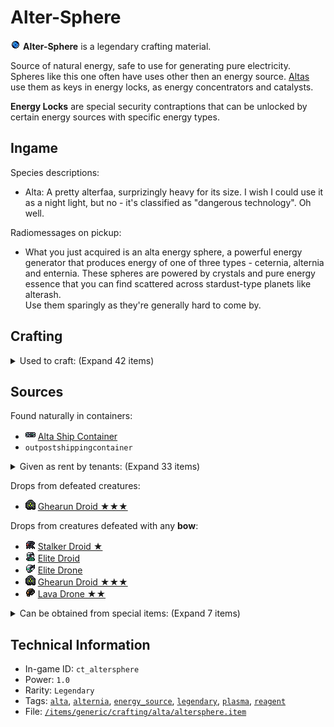 # Alter-Sphere

<img src="https://raw.githubusercontent.com/Ceterai/Enternia/main/items/generic/crafting/alta/altersphere.png" alt="Alter-Sphere icon" loading="lazy" height=16px width="auto" /> **Alter-Sphere** is a legendary crafting material.

Source of natural energy, safe to use for generating pure electricity.  
Spheres like this one often have uses other then an energy source. [Altas](https://ceterai.github.io/MyEnternia/Wiki/Tags/Alta) use them as keys in energy locks, as energy concentrators and catalysts.

**Energy Locks** are special security contraptions that can be unlocked by certain energy sources with specific energy types.

## Ingame

Species descriptions:

- Alta: A pretty alterfaa, surprizingly heavy for its size. I wish I could use it as a night light, but no - it's classified as "dangerous technology". Oh well.

Radiomessages on pickup:

- What you just acquired is an alta energy sphere, a powerful energy generator that produces energy of one of three types - ceternia, alternia and enternia. These spheres are powered by crystals and pure energy essence that you can find scattered across stardust-type planets like alterash.  
Use them sparingly as they're generally hard to come by.

## Crafting

<details markdown="1"><summary>Used to craft: (Expand 42 items)</summary>

- `ct_alta_constructor4`
- `ct_alta_crafting_station11`
- `ct_alta_crafting_station12`
- <img src="https://raw.githubusercontent.com/Ceterai/Enternia/main/items/active/alta/spawners/drones/sentry.png" alt="Sentry Drone ★★★ icon" loading="lazy" height=16px width="auto" /> [Sentry Drone ★★★](https://ceterai.github.io/MyEnternia/Wiki/SentryDrone)
- <img src="https://raw.githubusercontent.com/Ceterai/Enternia/main/objects/alta/ship/special/ai/icon.png" alt="Alta Ship S.A.I.L icon" loading="lazy" height=16px width="auto" /> [Alta Ship S.A.I.L](https://ceterai.github.io/MyEnternia/Wiki/AltaShipS.A.I.L)
- <img src="https://raw.githubusercontent.com/Ceterai/Enternia/main/objects/alta/ship/special/locker/icon.png" alt="Alta Ship Locker icon" loading="lazy" height=16px width="auto" /> [Alta Ship Locker](https://ceterai.github.io/MyEnternia/Wiki/AltaShipLocker)
- <img src="https://raw.githubusercontent.com/Ceterai/Enternia/main/objects/alta/ship/special/teleporter/icon.png" alt="Alta Ship Teleporter icon" loading="lazy" height=16px width="auto" /> [Alta Ship Teleporter](https://ceterai.github.io/MyEnternia/Wiki/AltaShipTeleporter)
- <img src="https://raw.githubusercontent.com/Ceterai/Enternia/main/objects/alta/special/secret/statue_lenn/icon.png" alt="Alta Lenn Statue icon" loading="lazy" height=16px width="auto" /> [Alta Lenn Statue](https://ceterai.github.io/MyEnternia/Wiki/AltaLennStatue)
- <img src="https://raw.githubusercontent.com/Ceterai/Enternia/main/items/throwables/ct_alta_testing_ball.png" alt="Gyrocore icon" loading="lazy" height=16px width="auto" /> [Gyrocore](https://ceterai.github.io/MyEnternia/Wiki/Gyrocore)
- <img src="https://raw.githubusercontent.com/Ceterai/Enternia/main/objects/alta/special/terraformers/planet/alterash_prime/icon.png" alt="Alterash Prime Terraformer icon" loading="lazy" height=16px width="auto" /> [Alterash Prime Terraformer](https://ceterai.github.io/MyEnternia/Wiki/AlterashPrimeTerraformer)
- <img src="https://raw.githubusercontent.com/Ceterai/Enternia/main/items/augments/back/ct_alternia_augment.png" alt="Alternia Augment ★★ icon" loading="lazy" height=16px width="auto" /> [Alternia Augment ★★](https://ceterai.github.io/MyEnternia/Wiki/AlterniaAugment)
- <img src="https://raw.githubusercontent.com/Ceterai/Enternia/main/items/armors/alta/tier6/alternia/epp/icon.png" alt="Alter-EPP icon" loading="lazy" height=16px width="auto" /> [Alter-EPP](https://ceterai.github.io/MyEnternia/Wiki/Alter-EPP)
- <img src="https://raw.githubusercontent.com/Ceterai/Enternia/main/items/active/weapons/ranged/alta/unique/ct_ararang.png" alt="Ararang icon" loading="lazy" height=16px width="auto" /> [Ararang](https://ceterai.github.io/MyEnternia/Wiki/Ararang)
- <img src="https://raw.githubusercontent.com/Ceterai/Enternia/main/objects/alta/arknight/pod/icon.png" alt="Arknight Pod ★ icon" loading="lazy" height=16px width="auto" /> [Arknight Pod ★](https://ceterai.github.io/MyEnternia/Wiki/ArknightPod)
- <img src="https://raw.githubusercontent.com/Ceterai/Enternia/main/items/active/weapons/ranged/alta/cannon/ct_brontor.png" alt="Brontor icon" loading="lazy" height=16px width="auto" /> [Brontor](https://ceterai.github.io/MyEnternia/Wiki/Brontor)
- <img src="https://raw.githubusercontent.com/Ceterai/Enternia/main/items/active/weapons/melee/alta/heavy/ct_celeste.png" alt="Celeste ★★★ icon" loading="lazy" height=16px width="auto" /> [Celeste ★★★](https://ceterai.github.io/MyEnternia/Wiki/Celeste)
- <img src="https://raw.githubusercontent.com/Ceterai/Enternia/main/codex/alta/datamass/plasma.png" alt="Ceterai Project Database icon" loading="lazy" height=16px width="auto" /> [Ceterai Project Database](https://ceterai.github.io/MyEnternia/Wiki/CeteraiProjectDatabase)
- <img src="https://raw.githubusercontent.com/Ceterai/Enternia/main/items/armors/alta/tier6/ceterai/android_head/icon.png" alt="C.T. Android Head ★ icon" loading="lazy" height=16px width="auto" /> [C.T. Android Head ★](https://ceterai.github.io/MyEnternia/Wiki/C.T.AndroidHead)
- <img src="https://raw.githubusercontent.com/Ceterai/Enternia/main/items/augments/back/ct_ceterai_augment.png" alt="C.T. Augment ★★ icon" loading="lazy" height=16px width="auto" /> [C.T. Augment ★★](https://ceterai.github.io/MyEnternia/Wiki/C.T.Augment)
- <img src="https://raw.githubusercontent.com/Ceterai/Enternia/main/items/armors/alta/tier6/ceterai/chest/icon.png" alt="C.T. Suit icon" loading="lazy" height=16px width="auto" /> [C.T. Suit](https://ceterai.github.io/MyEnternia/Wiki/C.T.Suit)
- <img src="https://raw.githubusercontent.com/Ceterai/Enternia/main/items/armors/alta/tier6/ceterai/core/icon.png" alt="C.T. Energy Core icon" loading="lazy" height=16px width="auto" /> [C.T. Energy Core](https://ceterai.github.io/MyEnternia/Wiki/C.T.EnergyCore)
- <img src="https://raw.githubusercontent.com/Ceterai/Enternia/main/items/armors/alta/tier6/ceterai/helmet/icon.png" alt="C.T. Visor icon" loading="lazy" height=16px width="auto" /> [C.T. Visor](https://ceterai.github.io/MyEnternia/Wiki/C.T.Visor)
- <img src="https://raw.githubusercontent.com/Ceterai/Enternia/main/items/armors/alta/tier6/ceterai/legwear/icon.png" alt="C.T. Walkers icon" loading="lazy" height=16px width="auto" /> [C.T. Walkers](https://ceterai.github.io/MyEnternia/Wiki/C.T.Walkers)
- <img src="https://raw.githubusercontent.com/Ceterai/Enternia/main/items/armors/alta/tier6/ceterai/mindframe/icon.png" alt="C.T. Mindframe ★ icon" loading="lazy" height=16px width="auto" /> [C.T. Mindframe ★](https://ceterai.github.io/MyEnternia/Wiki/C.T.Mindframe)
- <img src="https://raw.githubusercontent.com/Ceterai/Enternia/main/objects/alta/ceterai/pod/icon.png" alt="Ceterai Pod ★★★ icon" loading="lazy" height=16px width="auto" /> [Ceterai Pod ★★★](https://ceterai.github.io/MyEnternia/Wiki/CeteraiPod)
- <img src="https://raw.githubusercontent.com/Ceterai/Enternia/main/items/active/alta/sets/ceterai.png" alt="C.T. Alternia Set icon" loading="lazy" height=16px width="auto" /> [C.T. Alternia Set](https://ceterai.github.io/MyEnternia/Wiki/C.T.AlterniaSet)
- <img src="https://raw.githubusercontent.com/Ceterai/Enternia/main/items/active/weapons/ranged/alta/rifle/ct_alta_plasma_rifle_2.png" alt="Enal'Nia ★★ icon" loading="lazy" height=16px width="auto" /> [Enal'Nia ★★](https://ceterai.github.io/MyEnternia/Wiki/Enal'Nia)
- <img src="https://raw.githubusercontent.com/Ceterai/Enternia/main/items/active/weapons/ranged/alta/heavy/ct_faradea_scavenger.png" alt="FD Scavenger ★ icon" loading="lazy" height=16px width="auto" /> [FD Scavenger ★](https://ceterai.github.io/MyEnternia/Wiki/FDScavenger)
- <img src="https://raw.githubusercontent.com/Ceterai/Enternia/main/items/active/alta/loot/other/gsr.png" alt="GSR Pod ★★★ icon" loading="lazy" height=16px width="auto" /> [GSR Pod ★★★](https://ceterai.github.io/MyEnternia/Wiki/GSRPod)
- <img src="https://raw.githubusercontent.com/Ceterai/Enternia/main/items/active/weapons/ranged/alta/heavy/ct_hevika_turret_gun.png" alt="Hevika Turret Gun ★ icon" loading="lazy" height=16px width="auto" /> [Hevika Turret Gun ★](https://ceterai.github.io/MyEnternia/Wiki/HevikaTurretGun)
- <img src="https://raw.githubusercontent.com/Ceterai/Enternia/main/items/active/weapons/melee/alta/spear/ct_lira.png" alt="Lira ★★ icon" loading="lazy" height=16px width="auto" /> [Lira ★★](https://ceterai.github.io/MyEnternia/Wiki/Lira)
- <img src="https://raw.githubusercontent.com/Ceterai/Enternia/main/items/augments/pet/ct_mindframe_collar.png" alt="Mindframe Collar icon" loading="lazy" height=16px width="auto" /> [Mindframe Collar](https://ceterai.github.io/MyEnternia/Wiki/MindframeCollar)
- <img src="https://raw.githubusercontent.com/Ceterai/Enternia/main/items/active/weapons/ranged/alta/heavy/ct_ngx000.png" alt="NGX-000 ★★ icon" loading="lazy" height=16px width="auto" /> [NGX-000 ★★](https://ceterai.github.io/MyEnternia/Wiki/NGX-000)
- <img src="https://raw.githubusercontent.com/Ceterai/Enternia/main/objects/alta/special/tools/pods/omni/icon.png" alt="Omni Eco Pod icon" loading="lazy" height=16px width="auto" /> [Omni Eco Pod](https://ceterai.github.io/MyEnternia/Wiki/OmniEcoPod)
- <img src="https://raw.githubusercontent.com/Ceterai/Enternia/main/items/active/weapons/ranged/alta/heavy/ct_phase_cannon.png" alt="Phase Cannon ★★★ icon" loading="lazy" height=16px width="auto" /> [Phase Cannon ★★★](https://ceterai.github.io/MyEnternia/Wiki/PhaseCannon)
- <img src="https://raw.githubusercontent.com/Ceterai/Enternia/main/items/active/weapons/ranged/alta/unique/ct_plasma_chakram.png" alt="Plasma Chakram icon" loading="lazy" height=16px width="auto" /> [Plasma Chakram](https://ceterai.github.io/MyEnternia/Wiki/PlasmaChakram)
- <img src="https://raw.githubusercontent.com/Ceterai/Enternia/main/items/active/weapons/ranged/alta/blaster/ct_alta_scout_blaster_2.png" alt="Plasmora icon" loading="lazy" height=16px width="auto" /> [Plasmora](https://ceterai.github.io/MyEnternia/Wiki/Plasmora)
- <img src="https://raw.githubusercontent.com/Ceterai/Enternia/main/items/active/weapons/ranged/alta/wrist/ct_plasmorbs.png" alt="Plasmorbs icon" loading="lazy" height=16px width="auto" /> [Plasmorbs](https://ceterai.github.io/MyEnternia/Wiki/Plasmorbs)
- <img src="https://raw.githubusercontent.com/Ceterai/Enternia/main/items/active/weapons/melee/alta/light/ct_staris_sword.png" alt="Staris Sword ★ icon" loading="lazy" height=16px width="auto" /> [Staris Sword ★](https://ceterai.github.io/MyEnternia/Wiki/StarisSword)
- `ct_tool_mimic`
- <img src="https://raw.githubusercontent.com/Ceterai/Enternia/main/items/active/weapons/melee/alta/spear/ct_winged_halberd.png" alt="Winged Halberd ★ icon" loading="lazy" height=16px width="auto" /> [Winged Halberd ★](https://ceterai.github.io/MyEnternia/Wiki/WingedHalberd)
- <img src="https://raw.githubusercontent.com/Ceterai/Enternia/main/items/active/weapons/other/asirai/alternia_spear.png" alt="Alternia Spear icon" loading="lazy" height=16px width="auto" /> [Alternia Spear](https://ceterai.github.io/MyEnternia/Wiki/AlterniaSpear)

</details>

## Sources

Found naturally in containers:

- <img src="https://raw.githubusercontent.com/Ceterai/Enternia/main/objects/alta/ship/container/icon.png" alt="Alta Ship Container icon" loading="lazy" height=16px width="auto" /> [Alta Ship Container](https://ceterai.github.io/MyEnternia/Wiki/AltaShipContainer)
- `outpostshippingcontainer`

<details markdown="1"><summary>Given as rent by tenants: (Expand 33 items)</summary>

- [Alta Archiver](https://ceterai.github.io/MyEnternia/Wiki/AltaArchiver)
- [Alta Field Researcher](https://ceterai.github.io/MyEnternia/Wiki/AltaFieldResearcher)
- [Alta Lab Archiver](https://ceterai.github.io/MyEnternia/Wiki/AltaLabArchiver)
- [Alta Lab Researcher](https://ceterai.github.io/MyEnternia/Wiki/AltaLabResearcher)
- [Alta Medic](https://ceterai.github.io/MyEnternia/Wiki/AltaMedic)
- [Alta Researcher](https://ceterai.github.io/MyEnternia/Wiki/AltaResearcher)
- [ct_alta_scientist_tenant](https://ceterai.github.io/MyEnternia/Wiki/ct-alta-scientist-tenant)
- [Alta Oceanologist](https://ceterai.github.io/MyEnternia/Wiki/AltaOceanologist)
- [Alta Archaeologist](https://ceterai.github.io/MyEnternia/Wiki/AltaArchaeologist)
- [A.R.C.O. Archiver](https://ceterai.github.io/MyEnternia/Wiki/A.R.C.O.Archiver)
- [A.R.C.O. Field Researcher](https://ceterai.github.io/MyEnternia/Wiki/A.R.C.O.FieldResearcher)
- [A.R.C.O. Researcher](https://ceterai.github.io/MyEnternia/Wiki/A.R.C.O.Researcher)
- [Alta Aricologist](https://ceterai.github.io/MyEnternia/Wiki/AltaAricologist)
- [Alta Biologist](https://ceterai.github.io/MyEnternia/Wiki/AltaBiologist)
- [Ceterai Archiver](https://ceterai.github.io/MyEnternia/Wiki/CeteraiArchiver)
- [Ceterai Field Researcher](https://ceterai.github.io/MyEnternia/Wiki/CeteraiFieldResearcher)
- [Ceterai Researcher](https://ceterai.github.io/MyEnternia/Wiki/CeteraiResearcher)
- [EDS Archiver](https://ceterai.github.io/MyEnternia/Wiki/EDSArchiver)
- [EDS Researcher](https://ceterai.github.io/MyEnternia/Wiki/EDSResearcher)
- [Alta Geologist](https://ceterai.github.io/MyEnternia/Wiki/AltaGeologist)
- [Ghearun Archiver](https://ceterai.github.io/MyEnternia/Wiki/GhearunArchiver)
- [Ghearun Field Researcher](https://ceterai.github.io/MyEnternia/Wiki/GhearunFieldResearcher)
- [Ghearun Researcher](https://ceterai.github.io/MyEnternia/Wiki/GhearunResearcher)
- [Hevika Archiver](https://ceterai.github.io/MyEnternia/Wiki/HevikaArchiver)
- [Hevika Researcher](https://ceterai.github.io/MyEnternia/Wiki/HevikaResearcher)
- [Alta Hive Keeper](https://ceterai.github.io/MyEnternia/Wiki/AltaHiveKeeper)
- [MKI Researcher](https://ceterai.github.io/MyEnternia/Wiki/MKIResearcher)
- [Neiteru Archiver](https://ceterai.github.io/MyEnternia/Wiki/NeiteruArchiver)
- [Neiteru Researcher](https://ceterai.github.io/MyEnternia/Wiki/NeiteruResearcher)
- [Alta Volcanologist](https://ceterai.github.io/MyEnternia/Wiki/AltaVolcanologist)
- [Alta Toxicologist](https://ceterai.github.io/MyEnternia/Wiki/AltaToxicologist)
- [Tserera Archiver](https://ceterai.github.io/MyEnternia/Wiki/TsereraArchiver)
- [Tserera Researcher](https://ceterai.github.io/MyEnternia/Wiki/TsereraResearcher)

</details>

Drops from defeated creatures:

- <img src="https://raw.githubusercontent.com/Ceterai/Enternia/main/items/active/alta/spawners/droids/ghearun.png" alt="Ghearun Droid ★★★ icon" loading="lazy" height=16px width="auto" /> [Ghearun Droid ★★★](https://ceterai.github.io/MyEnternia/Wiki/GhearunDroid)

Drops from creatures defeated with any **bow**:

- <img src="https://raw.githubusercontent.com/Ceterai/Enternia/main/items/active/alta/spawners/droids/stalker.png" alt="Stalker Droid ★ icon" loading="lazy" height=16px width="auto" /> [Stalker Droid ★](https://ceterai.github.io/MyEnternia/Wiki/StalkerDroid)
- <img src="https://raw.githubusercontent.com/Ceterai/Enternia/main/items/active/alta/spawners/droids/elite.png" alt="Elite Droid icon" loading="lazy" height=16px width="auto" /> [Elite Droid](https://ceterai.github.io/MyEnternia/Wiki/EliteDroid)
- <img src="https://raw.githubusercontent.com/Ceterai/Enternia/main/items/active/alta/spawners/drones/elite.png" alt="Elite Drone icon" loading="lazy" height=16px width="auto" /> [Elite Drone](https://ceterai.github.io/MyEnternia/Wiki/EliteDrone)
- <img src="https://raw.githubusercontent.com/Ceterai/Enternia/main/items/active/alta/spawners/droids/ghearun.png" alt="Ghearun Droid ★★★ icon" loading="lazy" height=16px width="auto" /> [Ghearun Droid ★★★](https://ceterai.github.io/MyEnternia/Wiki/GhearunDroid)
- <img src="https://raw.githubusercontent.com/Ceterai/Enternia/main/items/active/alta/spawners/drones/lava.png" alt="Lava Drone ★★ icon" loading="lazy" height=16px width="auto" /> [Lava Drone ★★](https://ceterai.github.io/MyEnternia/Wiki/LavaDrone)

<details markdown="1"><summary>Can be obtained from special items: (Expand 7 items)</summary>

- <img src="https://raw.githubusercontent.com/Ceterai/Enternia/main/items/active/alta/loot/tier0.png" alt="Tier 0 Pad icon" loading="lazy" height=16px width="auto" /> [Tier 0 Pad](https://ceterai.github.io/MyEnternia/Wiki/Tier0Pad)
- <img src="https://raw.githubusercontent.com/Ceterai/Enternia/main/items/active/alta/loot/tier1.png" alt="Tier 1 Pad icon" loading="lazy" height=16px width="auto" /> [Tier 1 Pad](https://ceterai.github.io/MyEnternia/Wiki/Tier1Pad)
- <img src="https://raw.githubusercontent.com/Ceterai/Enternia/main/items/active/alta/loot/tier2.png" alt="Tier 2 Pad icon" loading="lazy" height=16px width="auto" /> [Tier 2 Pad](https://ceterai.github.io/MyEnternia/Wiki/Tier2Pad)
- <img src="https://raw.githubusercontent.com/Ceterai/Enternia/main/items/active/alta/loot/tier3.png" alt="Tier 3 Pad icon" loading="lazy" height=16px width="auto" /> [Tier 3 Pad](https://ceterai.github.io/MyEnternia/Wiki/Tier3Pad)
- <img src="https://raw.githubusercontent.com/Ceterai/Enternia/main/items/active/alta/loot/tier4.png" alt="Tier 4 Pad icon" loading="lazy" height=16px width="auto" /> [Tier 4 Pad](https://ceterai.github.io/MyEnternia/Wiki/Tier4Pad)
- <img src="https://raw.githubusercontent.com/Ceterai/Enternia/main/items/active/alta/loot/tier5.png" alt="Tier 5 Pad icon" loading="lazy" height=16px width="auto" /> [Tier 5 Pad](https://ceterai.github.io/MyEnternia/Wiki/Tier5Pad)
- <img src="https://raw.githubusercontent.com/Ceterai/Enternia/main/items/active/alta/loot/other/gsr.png" alt="GSR Pod ★★★ icon" loading="lazy" height=16px width="auto" /> [GSR Pod ★★★](https://ceterai.github.io/MyEnternia/Wiki/GSRPod)

</details>

## Technical Information

- In-game ID: `ct_altersphere`
- Power: `1.0`
- Rarity: `Legendary`
- Tags: [`alta`](https://ceterai.github.io/MyEnternia/Wiki/Tags/Alta), [`alternia`](https://ceterai.github.io/MyEnternia/Wiki/Tags/Alternia), [`energy_source`](https://ceterai.github.io/MyEnternia/Wiki/Tags/EnergySource), [`legendary`](https://ceterai.github.io/MyEnternia/Wiki/Tags/Legendary), [`plasma`](https://ceterai.github.io/MyEnternia/Wiki/Tags/Plasma), [`reagent`](https://ceterai.github.io/MyEnternia/Wiki/Tags/Reagent)
- File: [`/items/generic/crafting/alta/altersphere.item`](https://github.com/Ceterai/Enternia/blob/main/items/generic/crafting/alta/altersphere.item)
